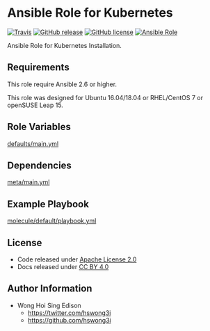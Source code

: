 # Ansible Role for Kubernetes

[![Travis](https://img.shields.io/travis/alvistack/ansible-role-kubernetes.svg)](https://travis-ci.org/alvistack/ansible-role-kubernetes)
[![GitHub release](https://img.shields.io/github/release/alvistack/ansible-role-kubernetes.svg)](https://github.com/alvistack/ansible-role-kubernetes)
[![GitHub license](https://img.shields.io/github/license/alvistack/ansible-role-kubernetes.svg)](https://github.com/alvistack/ansible-role-kubernetes/blob/master/LICENSE)
[![Ansible Role](https://img.shields.io/badge/galaxy-alvistack.kubernetes-blue.svg)](https://galaxy.ansible.com/alvistack/kubernetes)

Ansible Role for Kubernetes Installation.

## Requirements

This role require Ansible 2.6 or higher.

This role was designed for Ubuntu 16.04/18.04 or RHEL/CentOS 7 or openSUSE Leap 15.

## Role Variables

[defaults/main.yml](defaults/main.yml)

## Dependencies

[meta/main.yml](meta/main.yml)

## Example Playbook

[molecule/default/playbook.yml](molecule/default/playbook.yml)

## License

  - Code released under [Apache License 2.0](LICENSE)
  - Docs released under [CC BY 4.0](http://creativecommons.org/licenses/by/4.0/)

## Author Information

  - Wong Hoi Sing Edison
      - <https://twitter.com/hswong3i>
      - <https://github.com/hswong3i>
